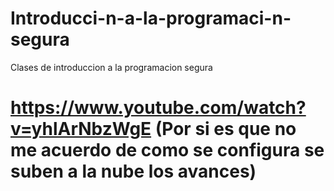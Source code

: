 # Introducci-n-a-la-programaci-n-segura
Clases de introduccion a la programacion segura
# https://www.youtube.com/watch?v=yhlArNbzWgE (Por si es que no me acuerdo de como se configura se suben a la nube los avances)